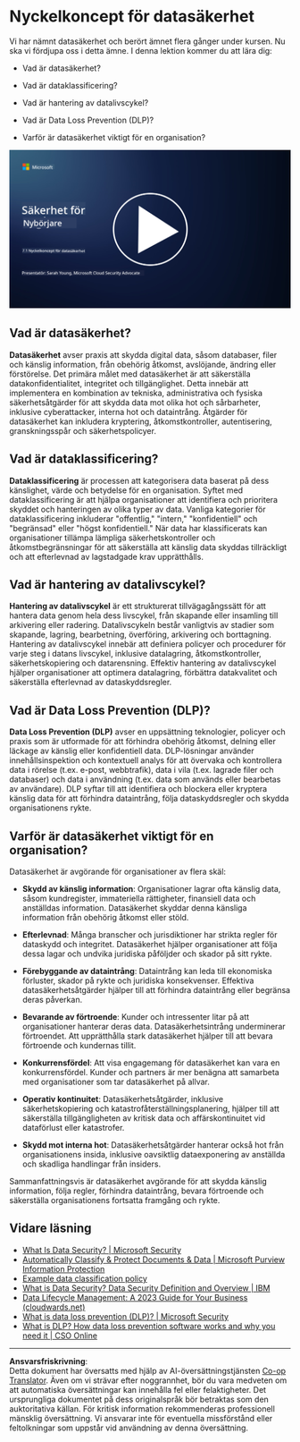 <!--
CO_OP_TRANSLATOR_METADATA:
{
  "original_hash": "9703868f41dcddd5a98dea9ea6fcd94d",
  "translation_date": "2025-09-03T23:57:02+00:00",
  "source_file": "7.1 Data security key concepts.md",
  "language_code": "sv"
}
-->
# Nyckelkoncept för datasäkerhet

Vi har nämnt datasäkerhet och berört ämnet flera gånger under kursen. Nu ska vi fördjupa oss i detta ämne. I denna lektion kommer du att lära dig:

- Vad är datasäkerhet?

- Vad är dataklassificering?

- Vad är hantering av datalivscykel?

- Vad är Data Loss Prevention (DLP)?

- Varför är datasäkerhet viktigt för en organisation?

[![Titta på videon](../../translated_images/7-1_placeholder.bcb1e7fdcef8c20be3172dc8b3b11f417cad164e7481b76f8a3bca4f853e1016.sv.png)](https://learn-video.azurefd.net/vod/player?id=ace39247-1690-45fb-8f99-985abcb8e423)

## Vad är datasäkerhet?

**Datasäkerhet** avser praxis att skydda digital data, såsom databaser, filer och känslig information, från obehörig åtkomst, avslöjande, ändring eller förstörelse. Det primära målet med datasäkerhet är att säkerställa datakonfidentialitet, integritet och tillgänglighet. Detta innebär att implementera en kombination av tekniska, administrativa och fysiska säkerhetsåtgärder för att skydda data mot olika hot och sårbarheter, inklusive cyberattacker, interna hot och dataintrång. Åtgärder för datasäkerhet kan inkludera kryptering, åtkomstkontroller, autentisering, granskningsspår och säkerhetspolicyer.

## Vad är dataklassificering?

**Dataklassificering** är processen att kategorisera data baserat på dess känslighet, värde och betydelse för en organisation. Syftet med dataklassificering är att hjälpa organisationer att identifiera och prioritera skyddet och hanteringen av olika typer av data. Vanliga kategorier för dataklassificering inkluderar "offentlig," "intern," "konfidentiell" och "begränsad" eller "högst konfidentiell." När data har klassificerats kan organisationer tillämpa lämpliga säkerhetskontroller och åtkomstbegränsningar för att säkerställa att känslig data skyddas tillräckligt och att efterlevnad av lagstadgade krav upprätthålls.

## Vad är hantering av datalivscykel?

**Hantering av datalivscykel** är ett strukturerat tillvägagångssätt för att hantera data genom hela dess livscykel, från skapande eller insamling till arkivering eller radering. Datalivscykeln består vanligtvis av stadier som skapande, lagring, bearbetning, överföring, arkivering och borttagning. Hantering av datalivscykel innebär att definiera policyer och procedurer för varje steg i datans livscykel, inklusive datalagring, åtkomstkontroller, säkerhetskopiering och datarensning. Effektiv hantering av datalivscykel hjälper organisationer att optimera datalagring, förbättra datakvalitet och säkerställa efterlevnad av dataskyddsregler.

## Vad är Data Loss Prevention (DLP)?

**Data Loss Prevention (DLP)** avser en uppsättning teknologier, policyer och praxis som är utformade för att förhindra obehörig åtkomst, delning eller läckage av känslig eller konfidentiell data. DLP-lösningar använder innehållsinspektion och kontextuell analys för att övervaka och kontrollera data i rörelse (t.ex. e-post, webbtrafik), data i vila (t.ex. lagrade filer och databaser) och data i användning (t.ex. data som används eller bearbetas av användare). DLP syftar till att identifiera och blockera eller kryptera känslig data för att förhindra dataintrång, följa dataskyddsregler och skydda organisationens rykte.

## Varför är datasäkerhet viktigt för en organisation?

Datasäkerhet är avgörande för organisationer av flera skäl:

- **Skydd av känslig information**: Organisationer lagrar ofta känslig data, såsom kundregister, immateriella rättigheter, finansiell data och anställdas information. Datasäkerhet skyddar denna känsliga information från obehörig åtkomst eller stöld.

- **Efterlevnad**: Många branscher och jurisdiktioner har strikta regler för dataskydd och integritet. Datasäkerhet hjälper organisationer att följa dessa lagar och undvika juridiska påföljder och skador på sitt rykte.

- **Förebyggande av dataintrång**: Dataintrång kan leda till ekonomiska förluster, skador på rykte och juridiska konsekvenser. Effektiva datasäkerhetsåtgärder hjälper till att förhindra dataintrång eller begränsa deras påverkan.

- **Bevarande av förtroende**: Kunder och intressenter litar på att organisationer hanterar deras data. Datasäkerhetsintrång underminerar förtroendet. Att upprätthålla stark datasäkerhet hjälper till att bevara förtroende och kundernas tillit.

- **Konkurrensfördel**: Att visa engagemang för datasäkerhet kan vara en konkurrensfördel. Kunder och partners är mer benägna att samarbeta med organisationer som tar datasäkerhet på allvar.

- **Operativ kontinuitet**: Datasäkerhetsåtgärder, inklusive säkerhetskopiering och katastrofåterställningsplanering, hjälper till att säkerställa tillgängligheten av kritisk data och affärskontinuitet vid dataförlust eller katastrofer.

- **Skydd mot interna hot**: Datasäkerhetsåtgärder hanterar också hot från organisationens insida, inklusive oavsiktlig dataexponering av anställda och skadliga handlingar från insiders.

Sammanfattningsvis är datasäkerhet avgörande för att skydda känslig information, följa regler, förhindra dataintrång, bevara förtroende och säkerställa organisationens fortsatta framgång och rykte.

## Vidare läsning

- [What Is Data Security? | Microsoft Security](https://www.microsoft.com/en-au/security/business/security-101/what-is-data-security?WT.mc_id=academic-96948-sayoung)
- [Automatically Classify & Protect Documents & Data | Microsoft Purview Information Protection](https://youtu.be/v8LqmzBUaOo)
- [Example data classification policy](https://www.cmu.edu/data/guidelines/data-classification.html)
- [What is Data Security? Data Security Definition and Overview | IBM](https://www.ibm.com/topics/data-security)
- [Data Lifecycle Management: A 2023 Guide for Your Business (cloudwards.net)](https://www.cloudwards.net/data-lifecycle-management/)
- [What is data loss prevention (DLP)? | Microsoft Security](https://www.microsoft.com/security/business/security-101/what-is-data-loss-prevention-dlp?WT.mc_id=academic-96948-sayoung)
- [What is DLP? How data loss prevention software works and why you need it | CSO Online](https://www.csoonline.com/article/569559/what-is-dlp-how-data-loss-prevention-software-works-and-why-you-need-it.html)

---

**Ansvarsfriskrivning**:  
Detta dokument har översatts med hjälp av AI-översättningstjänsten [Co-op Translator](https://github.com/Azure/co-op-translator). Även om vi strävar efter noggrannhet, bör du vara medveten om att automatiska översättningar kan innehålla fel eller felaktigheter. Det ursprungliga dokumentet på dess originalspråk bör betraktas som den auktoritativa källan. För kritisk information rekommenderas professionell mänsklig översättning. Vi ansvarar inte för eventuella missförstånd eller feltolkningar som uppstår vid användning av denna översättning.